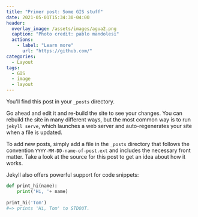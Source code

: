 ```yaml
---
title: "Primer post: Some GIS stuff"
date: 2021-05-01T15:34:30-04:00
header:
  overlay_image: /assets/images/agua2.png
  caption: "Photo credit: pablo mandolesi"
  actions:
    - label: "Learn more"
      url: "https://github.com/"
categories:
  - Layout
tags:
  - GIS
  - image
  - layout
---
```


You'll find this post in your `_posts` directory. 

Go ahead and edit it and re-build the site to see your changes. You can rebuild the site in many different ways, but the most common way is to run `jekyll serve`, which launches a web server and auto-regenerates your site when a file is updated.

To add new posts, simply add a file in the `_posts` directory that follows the convention `YYYY-MM-DD-name-of-post.ext` and includes the necessary front matter. Take a look at the source for this post to get an idea about how it works.

Jekyll also offers powerful support for code snippets:

```python
def print_hi(name):
    print('Hi, '+ name)
    
print_hi('Tom')
#=> prints 'Hi, Tom' to STDOUT.
```